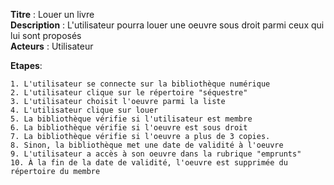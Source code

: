 **Titre** : Louer un livre  
**Description** : L'utilisateur pourra louer une oeuvre sous droit parmi ceux qui lui sont proposés  
**Acteurs** : Utilisateur  

**Etapes**: 

    1. L'utilisateur se connecte sur la bibliothèque numérique
    2. L'utilisateur clique sur le répertoire "séquestre"
    3. L'utilisateur choisit l'oeuvre parmi la liste
    4. L'utilisateur clique sur louer
    5. La bibliothèque vérifie si l'utilisateur est membre
    6. La bibliothèque vérifie si l'oeuvre est sous droit
    7. La bibliothèque vérifie si l'oeuvre a plus de 3 copies.
    8. Sinon, la bibliothèque met une date de validité à l'oeuvre
    9. L'utilisateur a accès à son oeuvre dans la rubrique "emprunts" 
    10. À la fin de la date de validité, l'oeuvre est supprimée du répertoire du membre